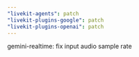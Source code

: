 ```yaml
---
"livekit-agents": patch
"livekit-plugins-google": patch
"livekit-plugins-openai": patch
---
```


gemini-realtime: fix input audio sample rate
